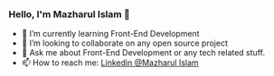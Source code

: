 ### Hello, I'm Mazharul Islam 👋
- 🌱 I’m currently learning Front-End Development
- 👯 I’m looking to collaborate on any open source project
- 💬 Ask me about Front-End Development or any tech related stuff.
- 📫 How to reach me: [Linkedin @Mazharul Islam](https://www.linkedin.com/in/mazharul-islam-82b8b1187/)
